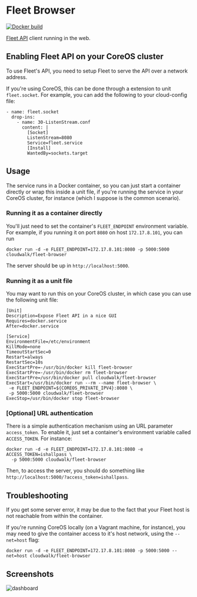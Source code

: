 # Fleet Browser

[![Docker build](http://dockeri.co/image/cloudwalk/fleet-browser)](https://registry.hub.docker.com/u/cloudwalk/fleet-browser/)

[Fleet API](https://github.com/coreos/fleet/blob/master/Documentation/api-v1.md) client running in the web.

## Enabling Fleet API on your CoreOS cluster

To use Fleet's API, you need to setup Fleet to serve the API over a network address.

If you're using CoreOS, this can be done through a extension to unit `fleet.socket`. For example, you can
add the following to your cloud-config file:

```
- name: fleet.socket
  drop-ins:
    - name: 30-ListenStream.conf
      content: |
        [Socket]
        ListenStream=8080
        Service=fleet.service
        [Install]
        WantedBy=sockets.target
```

## Usage

The service runs in a Docker container, so you can just start a container directly
or wrap this inside a unit file, if you're running the service in your CoreOS cluster,
for instance (which I suppose is the common scenario).

### Running it as a container directly

You'll just need to set the container's `FLEET_ENDPOINT` environment
variable. For example, if you running it on port `8080` on host `172.17.8.101`, you can run

```
docker run -d -e FLEET_ENDPOINT=172.17.8.101:8080 -p 5000:5000 cloudwalk/fleet-browser
```

The server should be up in `http://localhost:5000`.

### Running it as a unit file

You may want to run this on your CoreOS cluster, in which case you can use the
following unit file:

```
[Unit]
Description=Expose Fleet API in a nice GUI
Requires=docker.service
After=docker.service  

[Service]
EnvironmentFile=/etc/environment
KillMode=none
TimeoutStartSec=0
Restart=always
RestartSec=10s
ExecStartPre=-/usr/bin/docker kill fleet-browser
ExecStartPre=-/usr/bin/docker rm fleet-browser
ExecStartPre=/usr/bin/docker pull cloudwalk/fleet-browser
ExecStart=/usr/bin/docker run --rm --name fleet-browser \
 -e FLEET_ENDPOINT=${COREOS_PRIVATE_IPV4}:8080 \
 -p 5000:5000 cloudwalk/fleet-browser
ExecStop=/usr/bin/docker stop fleet-browser
```

### [Optional] URL authentication

There is a simple authentication mechanism using an URL parameter `access_token`.
To enable it, just set a container's environment variable called `ACCESS_TOKEN`.
For instance:

```
docker run -d -e FLEET_ENDPOINT=172.17.8.101:8080 -e ACCESS_TOKEN=ishallpass \
  -p 5000:5000 cloudwalk/fleet-browser
```

Then, to access the server, you should do something like
`http://localhost:5000/?access_token=ishallpass`.

## Troubleshooting

If you get some server error, it may be due to the fact that your Fleet host is not reachable from
within the container.

If you're running CoreOS locally (on a Vagrant machine, for instance), you may need to give
the container access to it's host network, using the `--net=host` flag:

```
docker run -d -e FLEET_ENDPOINT=172.17.8.101:8080 -p 5000:5000 --net=host cloudwalk/fleet-browser
```

## Screenshots

![dashboard](https://rawgithub.com/cloudwalkio/fleet-browser/master/docs/images/dashboard.png)
